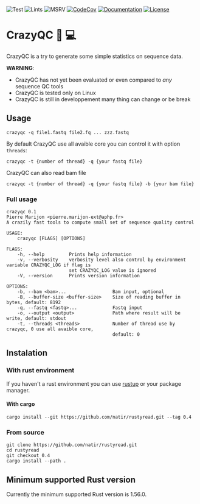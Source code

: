 ![Test](https://github.com/natir/crazyqc/workflows/Test/badge.svg)
![Lints](https://github.com/natir/crazyqc/workflows/Lints/badge.svg)
![MSRV](https://github.com/natir/crazyqc/workflows/MSRV/badge.svg)
[![CodeCov](https://codecov.io/gh/natir/crazyqc/branch/main/graph/badge.svg)](https://codecov.io/gh/natir/crazyqc)
[![Documentation](https://github.com/natir/crazyqc/workflows/Documentation/badge.svg)](https://natir.github.io/crazyqc/crazyqc)
[![License](https://img.shields.io/badge/license-MIT-green)](https://github.com/natir/crazyqc/blob/main/LICENSE)

# CrazyQC 🧬 💻

CrazyQC is a try to generate some simple statistics on sequence data.

**WARNING**:
- CrazyQC has not yet been evaluated or even compared to *any* sequence QC tools
- CrazyQC is tested only on Linux
- CrazyQC is still in developpement many thing can change or be break

## Usage

```
crazyqc -q file1.fastq file2.fq ... zzz.fastq
```

By default CrazyQC use all avaible core you can control it with option `threads`:

```
crazyqc -t {number of thread} -q {your fastq file}
```

CrazyQC can also read bam file

```
crazyqc -t {number of thread} -q {your fastq file} -b {your bam file}
```


### Full usage

```
crazyqc 0.1
Pierre Marijon <pierre.marijon-ext@aphp.fr>
A crazily fast tools to compute small set of sequence quality control

USAGE:
    crazyqc [FLAGS] [OPTIONS]

FLAGS:
    -h, --help         Prints help information
    -v, --verbosity    verbosity level also control by environment variable CRAZYQC_LOG if flag is
                       set CRAZYQC_LOG value is ignored
    -V, --version      Prints version information

OPTIONS:
    -b, --bam <bam>...                 Bam input, optional
    -B, --buffer-size <buffer-size>    Size of reading buffer in bytes, default: 8192
    -q, --fastq <fastq>...             Fastq input
    -o, --output <output>              Path where result will be write, default: stdout
    -t, --threads <threads>            Number of thread use by crazyqc, 0 use all avaible core,
                                       default: 0
```

## Instalation

### With rust environment

If you haven't a rust environment you can use [rustup](https://rustup.rs/) or your package manager.

#### With cargo

```
cargo install --git https://github.com/natir/rustyread.git --tag 0.4
```

### From source

```
git clone https://github.com/natir/rustyread.git
cd rustyread
git checkout 0.4
cargo install --path .
```


## Minimum supported Rust version

Currently the minimum supported Rust version is 1.56.0.
